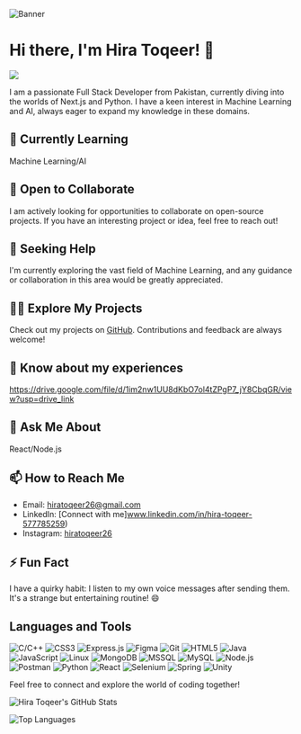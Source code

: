 ![Banner](https://camo.githubusercontent.com/eddbd74640cd9fb629e0c9d811b7e117a21db6845aabd6ac54352f7b06e85732/68747470733a2f2f686f6c6f70696e2e6d652f6d616964613132)

# Hi there, I'm Hira Toqeer! 👋

![](https://komarev.com/ghpvc/?username=HIRATOQEER&color=green)

I am a passionate Full Stack Developer from Pakistan, currently diving into the worlds of Next.js and Python. I have a keen interest in Machine Learning and AI, always eager to expand my knowledge in these domains.

## 🌱 Currently Learning
  Machine Learning/AI

## 👯 Open to Collaborate
I am actively looking for opportunities to collaborate on open-source projects. If you have an interesting project or idea, feel free to reach out!

## 🤔 Seeking Help
I'm currently exploring the vast field of Machine Learning, and any guidance or collaboration in this area would be greatly appreciated.

## 👨‍💻 Explore My Projects
Check out my projects on [GitHub](https://github.com/HIRATOQEER). Contributions and feedback are always welcome!

## 📄 Know about my experiences
https://drive.google.com/file/d/1im2nw1UU8dKbO7ol4tZPgP7_jY8CbqGR/view?usp=drive_link

## 💬 Ask Me About
 React/Node.js

## 📫 How to Reach Me
- Email: hiratoqeer26@gmail.com
- LinkedIn: [Connect with me]www.linkedin.com/in/hira-toqeer-577785259)
- Instagram: [hiratoqeer26](https://www.instagram.com/hiratoqeer26/?utm_source=qr&igsh=NHNuanl4a2Q1OTE0)

## ⚡ Fun Fact
I have a quirky habit: I listen to my own voice messages after sending them. It's a strange but entertaining routine! 😄
 ## Languages and Tools
![C/C++](https://img.icons8.com/color/48/000000/c-plus-plus-logo.png) ![CSS3](https://img.icons8.com/color/48/000000/css3.png) ![Express.js](https://img.icons8.com/color/48/000000/express.png) ![Figma](https://img.icons8.com/color/48/000000/figma.png) ![Git](https://img.icons8.com/color/48/000000/git.png) ![HTML5](https://img.icons8.com/color/48/000000/html-5.png) ![Java](https://img.icons8.com/color/48/000000/java.png) ![JavaScript](https://img.icons8.com/color/48/000000/javascript.png) ![Linux](https://img.icons8.com/color/48/000000/linux.png) ![MongoDB](https://img.icons8.com/color/48/000000/mongodb.png) ![MSSQL](https://img.icons8.com/color/48/000000/microsoft-sql-server.png) ![MySQL](https://img.icons8.com/color/48/000000/mysql.png) ![Node.js](https://img.icons8.com/color/48/000000/nodejs.png) ![Postman](https://img.icons8.com/color/48/000000/postman-api.png) ![Python](https://img.icons8.com/color/48/000000/python.png) ![React](https://img.icons8.com/color/48/000000/react.png) ![Selenium](https://img.icons8.com/color/48/000000/selenium-test-automation.png) ![Spring](https://img.icons8.com/color/48/000000/spring-logo.png) ![Unity](https://img.icons8.com/color/48/000000/unity.png)

Feel free to connect and explore the world of coding together! 
<!-- GitHub Stats -->
![Hira Toqeer's GitHub Stats](https://github-readme-stats.vercel.app/api?username=HIRATOQEER&show_icons=true&count_private=true&theme=radical)

<!-- Most Used Languages -->
![Top Languages](https://github-readme-stats.vercel.app/api/top-langs/?username=HIRATOQEER&layout=compact&theme=radical)

